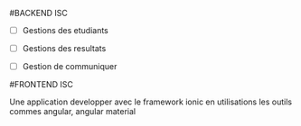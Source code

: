 #BACKEND ISC

- [ ] Gestions des etudiants 
- [ ] Gestions des resultats 
- [ ] Gestion de communiquer


#FRONTEND ISC 

Une application developper avec le framework ionic en utilisations  les outils commes angular, angular material
